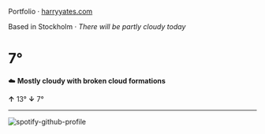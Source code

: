 Portfolio · [harryyates.com](https://harryyates.com)

<!-- WEATHER_START -->
Based in Stockholm · *There will be partly cloudy today*

# 7°
☁️ **Mostly cloudy with broken cloud formations**

**↑** 13° **↓** 7°

---
<!-- WEATHER_END -->

<p align="left">
  <a>
    <img src="https://spotify-github-profile.kittinanx.com/api/view?uid=bigbello&cover_image=true&theme=natemoo-re&show_offline=true&background_color=121212&interchange=false&bar_color=53b14f&bar_color_cover=false" alt="spotify-github-profile">
  </a>
</p>